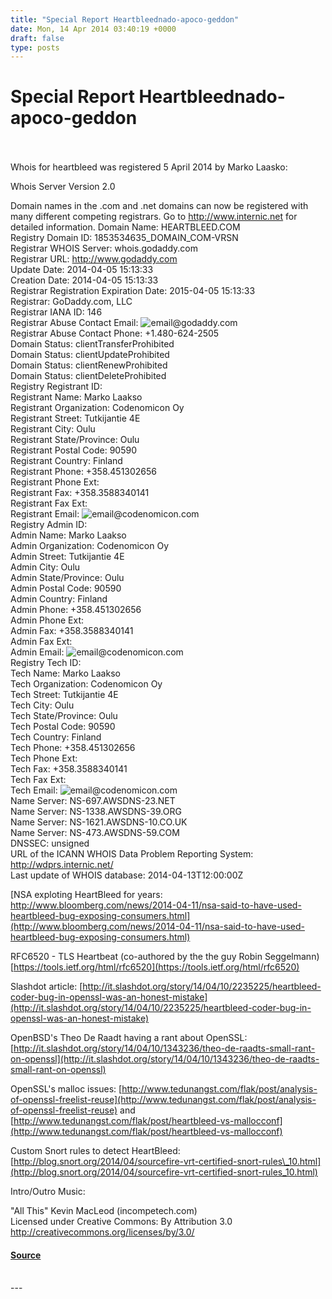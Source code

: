 ```yaml
---
title: "Special Report Heartbleednado-apoco-geddon"
date: Mon, 14 Apr 2014 03:40:19 +0000
draft: false
type: posts
---
```

# Special Report Heartbleednado-apoco-geddon

<br/>

<br/>
Whois for heartbleed was registered 5 April 2014 by Marko Laasko:

Whois Server Version 2.0

Domain names in the .com and .net domains can now be registered
with many different competing registrars. Go to http://www.internic.net
for detailed information.
Domain Name: HEARTBLEED.COM  
Registry Domain ID: 1853534635\_DOMAIN\_COM-VRSN  
Registrar WHOIS Server: whois.godaddy.com  
Registrar URL: http://www.godaddy.com  
Update Date: 2014-04-05 15:13:33  
Creation Date: 2014-04-05 15:13:33  
Registrar Registration Expiration Date: 2015-04-05 15:13:33  
Registrar: GoDaddy.com, LLC  
Registrar IANA ID: 146  
Registrar Abuse Contact Email: ![email](http://www.whois.com/eimg/0/26/0269f1b1d7101f0cbafcc9a2d83b11a8e5c6adeb.png)@godaddy.com  
Registrar Abuse Contact Phone: +1.480-624-2505  
Domain Status: clientTransferProhibited  
Domain Status: clientUpdateProhibited  
Domain Status: clientRenewProhibited  
Domain Status: clientDeleteProhibited  
Registry Registrant ID:   
Registrant Name: Marko Laakso  
Registrant Organization: Codenomicon Oy  
Registrant Street: Tutkijantie 4E  
Registrant City: Oulu  
Registrant State/Province: Oulu  
Registrant Postal Code: 90590  
Registrant Country: Finland  
Registrant Phone: +358.451302656  
Registrant Phone Ext:   
Registrant Fax: +358.3588340141  
Registrant Fax Ext:   
Registrant Email: ![email](http://www.whois.com/eimg/7/7d/77d81394519de2de910d3e1107802515433be19e.png)@codenomicon.com  
Registry Admin ID:   
Admin Name: Marko Laakso  
Admin Organization: Codenomicon Oy  
Admin Street: Tutkijantie 4E  
Admin City: Oulu  
Admin State/Province: Oulu  
Admin Postal Code: 90590  
Admin Country: Finland  
Admin Phone: +358.451302656  
Admin Phone Ext:   
Admin Fax: +358.3588340141  
Admin Fax Ext:   
Admin Email: ![email](http://www.whois.com/eimg/7/7d/77d81394519de2de910d3e1107802515433be19e.png)@codenomicon.com  
Registry Tech ID:   
Tech Name: Marko Laakso  
Tech Organization: Codenomicon Oy  
Tech Street: Tutkijantie 4E  
Tech City: Oulu  
Tech State/Province: Oulu  
Tech Postal Code: 90590  
Tech Country: Finland  
Tech Phone: +358.451302656  
Tech Phone Ext:   
Tech Fax: +358.3588340141  
Tech Fax Ext:   
Tech Email: ![email](http://www.whois.com/eimg/7/7d/77d81394519de2de910d3e1107802515433be19e.png)@codenomicon.com  
Name Server: NS-697.AWSDNS-23.NET  
Name Server: NS-1338.AWSDNS-39.ORG  
Name Server: NS-1621.AWSDNS-10.CO.UK  
Name Server: NS-473.AWSDNS-59.COM  
DNSSEC: unsigned  
URL of the ICANN WHOIS Data Problem Reporting System: http://wdprs.internic.net/  
Last update of WHOIS database: 2014-04-13T12:00:00Z

  
[NSA exploting HeartBleed for years:  http://www.bloomberg.com/news/2014-04-11/nsa-said-to-have-used-heartbleed-bug-exposing-consumers.html](http://www.bloomberg.com/news/2014-04-11/nsa-said-to-have-used-heartbleed-bug-exposing-consumers.html)

RFC6520 - TLS Heartbeat (co-authored by the the guy Robin Seggelmann) [https://tools.ietf.org/html/rfc6520](https://tools.ietf.org/html/rfc6520)

Slashdot article: [http://it.slashdot.org/story/14/04/10/2235225/heartbleed-coder-bug-in-openssl-was-an-honest-mistake](http://it.slashdot.org/story/14/04/10/2235225/heartbleed-coder-bug-in-openssl-was-an-honest-mistake)

OpenBSD's Theo De Raadt having a rant about OpenSSL: [http://it.slashdot.org/story/14/04/10/1343236/theo-de-raadts-small-rant-on-openssl](http://it.slashdot.org/story/14/04/10/1343236/theo-de-raadts-small-rant-on-openssl)

OpenSSL's malloc issues: [http://www.tedunangst.com/flak/post/analysis-of-openssl-freelist-reuse](http://www.tedunangst.com/flak/post/analysis-of-openssl-freelist-reuse) and [http://www.tedunangst.com/flak/post/heartbleed-vs-mallocconf](http://www.tedunangst.com/flak/post/heartbleed-vs-mallocconf)

Custom Snort rules to detect HeartBleed: [http://blog.snort.org/2014/04/sourcefire-vrt-certified-snort-rules\_10.html](http://blog.snort.org/2014/04/sourcefire-vrt-certified-snort-rules_10.html)

Intro/Outro Music:

"All This" Kevin MacLeod (incompetech.com)  
Licensed under Creative Commons: By Attribution 3.0  
http://creativecommons.org/licenses/by/3.0/

#### [Source](http://brakeingsecurity.com/special-report-heartbleednado-apoco-geddon)

<br/>
---
